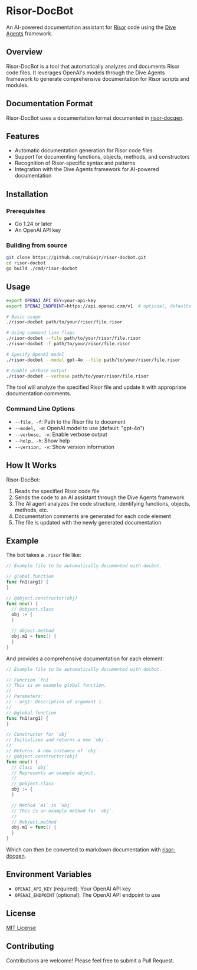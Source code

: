 # Risor-DocBot

An AI-powered documentation assistant for [Risor](https://github.com/risor-io/risor) code using the [Dive Agents](https://github.com/diveagents/dive) framework.

## Overview

Risor-DocBot is a tool that automatically analyzes and documents Risor code files. It leverages OpenAI's models through the Dive Agents framework to generate comprehensive documentation for Risor scripts and modules.

## Documentation Format

Risor-DocBot uses a documentation format documented in [risor-docgen](https://github.com/rubiojr/risor-docgen).

## Features

- Automatic documentation generation for Risor code files
- Support for documenting functions, objects, methods, and constructors
- Recognition of Risor-specific syntax and patterns
- Integration with the Dive Agents framework for AI-powered documentation

## Installation

### Prerequisites

- Go 1.24 or later
- An OpenAI API key

### Building from source

```bash
git clone https://github.com/rubiojr/risor-docbot.git
cd risor-docbot
go build ./cmd/risor-docbot
```

## Usage

```bash
export OPENAI_API_KEY=your-api-key
export OPENAI_ENDPOINT=https://api.openai.com/v1  # optional, defaults to OpenAI's endpoint

# Basic usage
./risor-docbot path/to/your/risor/file.risor

# Using command line flags
./risor-docbot --file path/to/your/risor/file.risor
./risor-docbot -f path/to/your/risor/file.risor

# Specify OpenAI model
./risor-docbot --model gpt-4o --file path/to/your/risor/file.risor

# Enable verbose output
./risor-docbot --verbose path/to/your/risor/file.risor
```

The tool will analyze the specified Risor file and update it with appropriate documentation comments.

### Command Line Options

- `--file, -f`: Path to the Risor file to document
- `--model, -m`: OpenAI model to use (default: "gpt-4o")
- `--verbose, -v`: Enable verbose output
- `--help, -h`: Show help
- `--version, -v`: Show version information

## How It Works

Risor-DocBot:

1. Reads the specified Risor code file
2. Sends the code to an AI assistant through the Dive Agents framework
3. The AI agent analyzes the code structure, identifying functions, objects, methods, etc.
4. Documentation comments are generated for each code element
5. The file is updated with the newly generated documentation

## Example

The bot takes a `.risor` file like:

```go
// Example file to be automatically documented with docbot.

// global.function
func fn1(arg1) {
}

// @object.constructor(obj)
func new() {
  // @object.class
  obj := {
  }

  // object.method
  obj.m1 = func() {
  }
}
```

And provides a comprehensive documentation for each element:

```go
// Example file to be automatically documented with docbot.

// Function `fn1`
// This is an example global function.
//
// Parameters:
// - arg1: Description of argument 1.
//
// @global.function
func fn1(arg1) {
}

// Constructor for `obj`
// Initializes and returns a new `obj`.
//
// Returns: A new instance of `obj`.
// @object.constructor(obj)
func new() {
  // Class `obj`
  // Represents an example object.
  //
  // @object.class
  obj := {
  }

  // Method `m1` in `obj`
  // This is an example method for `obj`.
  //
  // @object.method
  obj.m1 = func() {
  }
}
```

Which can then be converted to markdown documentation with [risor-docgen](https://github.com/rubiojr/risor-docgen).

## Environment Variables

- `OPENAI_API_KEY` (required): Your OpenAI API key
- `OPENAI_ENDPOINT` (optional): The OpenAI API endpoint to use

## License

[MIT License](LICENSE)

## Contributing

Contributions are welcome! Please feel free to submit a Pull Request.
